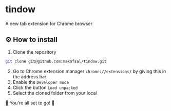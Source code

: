 # tindow
A new tab extension for Chrome browser

## ⚙️ How to install

1. Clone the repository
```bash
git clone git@github.com:makafsal/tindow.git
```
2. Go to Chrome extension manager `chrome://extensions/` by giving this in the address bar
3. Enable the `Developer mode`
4. Click the button `Load unpacked`
5. Select the cloned folder from your local

🚀 You're all set to go! 🎉
